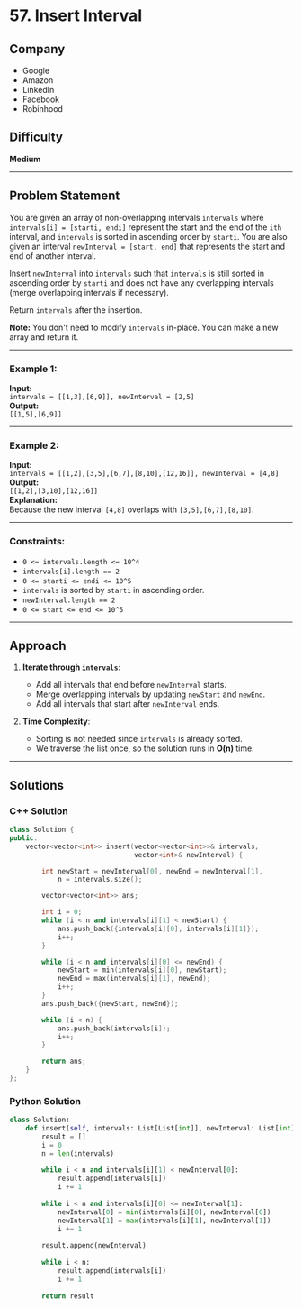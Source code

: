# 57. Insert Interval

## Company
- Google  
- Amazon  
- LinkedIn  
- Facebook  
- Robinhood  

## Difficulty
**Medium**

---

## Problem Statement

You are given an array of non-overlapping intervals `intervals` where `intervals[i] = [starti, endi]` represent the start and the end of the `ith` interval, and `intervals` is sorted in ascending order by `starti`. You are also given an interval `newInterval = [start, end]` that represents the start and end of another interval.

Insert `newInterval` into `intervals` such that `intervals` is still sorted in ascending order by `starti` and does not have any overlapping intervals (merge overlapping intervals if necessary).

Return `intervals` after the insertion.

**Note:** You don't need to modify `intervals` in-place. You can make a new array and return it.

---

### Example 1:

**Input:**  
`intervals = [[1,3],[6,9]], newInterval = [2,5]`  
**Output:**  
`[[1,5],[6,9]]`

---

### Example 2:

**Input:**  
`intervals = [[1,2],[3,5],[6,7],[8,10],[12,16]], newInterval = [4,8]`  
**Output:**  
`[[1,2],[3,10],[12,16]]`  
**Explanation:**  
Because the new interval `[4,8]` overlaps with `[3,5],[6,7],[8,10]`.

---

### Constraints:
- `0 <= intervals.length <= 10^4`
- `intervals[i].length == 2`
- `0 <= starti <= endi <= 10^5`
- `intervals` is sorted by `starti` in ascending order.
- `newInterval.length == 2`
- `0 <= start <= end <= 10^5`

---

## Approach

1. **Iterate through `intervals`**:
   - Add all intervals that end before `newInterval` starts.
   - Merge overlapping intervals by updating `newStart` and `newEnd`.
   - Add all intervals that start after `newInterval` ends.

2. **Time Complexity**:  
   - Sorting is not needed since `intervals` is already sorted.  
   - We traverse the list once, so the solution runs in **O(n)** time.

---

## Solutions

### C++ Solution

```cpp
class Solution {
public:
    vector<vector<int>> insert(vector<vector<int>>& intervals,
                               vector<int>& newInterval) {

        int newStart = newInterval[0], newEnd = newInterval[1],
            n = intervals.size();

        vector<vector<int>> ans;

        int i = 0;
        while (i < n and intervals[i][1] < newStart) {
            ans.push_back({intervals[i][0], intervals[i][1]});
            i++;
        }

        while (i < n and intervals[i][0] <= newEnd) {
            newStart = min(intervals[i][0], newStart);
            newEnd = max(intervals[i][1], newEnd);
            i++;
        }
        ans.push_back({newStart, newEnd});

        while (i < n) {
            ans.push_back(intervals[i]);
            i++;
        }

        return ans;
    }
};
```

### Python Solution

```py
class Solution:
    def insert(self, intervals: List[List[int]], newInterval: List[int]) -> List[List[int]]:
        result = []
        i = 0
        n = len(intervals)
        
        while i < n and intervals[i][1] < newInterval[0]:
            result.append(intervals[i])
            i += 1
        
        while i < n and intervals[i][0] <= newInterval[1]:
            newInterval[0] = min(intervals[i][0], newInterval[0])
            newInterval[1] = max(intervals[i][1], newInterval[1])
            i += 1
        
        result.append(newInterval)
        
        while i < n:
            result.append(intervals[i])
            i += 1
        
        return result
```